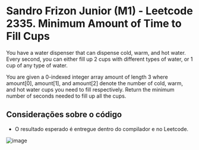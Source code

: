 # Sandro Frizon Junior (M1) - Leetcode 2335. Minimum Amount of Time to Fill Cups

You have a water dispenser that can dispense cold, warm, and hot water. Every second, you can either fill up 2 cups with different types of water, or 1 cup of any type of water.

You are given a 0-indexed integer array amount of length 3 where amount[0], amount[1], and amount[2] denote the number of cold, warm, and hot water cups you need to fill respectively. Return the minimum number of seconds needed to fill up all the cups.

## Considerações sobre o código
- O resultado esperado é entregue dentro do compilador e no Leetcode.

![image](https://github.com/SandJunior/leetcode/assets/114614503/e93b4dd3-28b4-4250-b1f7-3918eddc0f7f)
